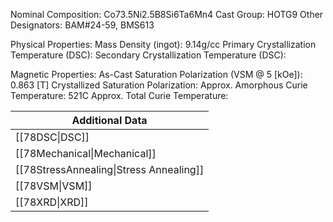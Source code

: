 Nominal Composition: Co73.5Ni2.5B8Si6Ta6Mn4
Cast Group: HOTG9
Other Designators: BAM#24-59, BMS613
 
Physical Properties:
Mass Density (ingot): 9.14g/cc
 Primary Crystallization Temperature (DSC):
Secondary Crystallization Temperature (DSC):

Magnetic Properties:
As-Cast Saturation Polarization (VSM @ 5 [kOe]): 0.863 [T]
Crystallized Saturation Polarization: 
Approx. Amorphous Curie Temperature: 521C
Approx. Total Curie Temperature:

| Additional Data                         |
| --------------------------------------- |
| [[78DSC\|DSC]]                          |
| [[78Mechanical\|Mechanical]]            |
| [[78StressAnnealing\|Stress Annealing]] |
| [[78VSM\|VSM]]                          |
| [[78XRD\|XRD]]                          |
